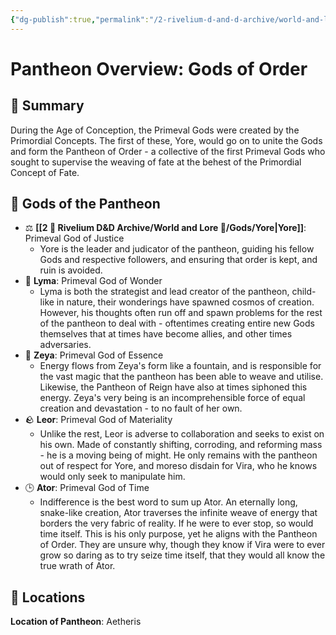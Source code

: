 ```yaml
---
{"dg-publish":true,"permalink":"/2-rivelium-d-and-d-archive/world-and-lore/gods/gods-of-order/","created":"2025-06-21T13:14:55.539+02:00","updated":"2025-06-21T14:12:56.174+02:00"}
---
```


# Pantheon Overview: Gods of Order

## 📃 Summary

During the Age of Conception, the Primeval Gods were created by the Primordial Concepts. The first of these, Yore, would go on to unite the Gods and form the Pantheon of Order - a collective of the first Primeval Gods who sought to supervise the weaving of fate at the behest of the Primordial Concept of Fate.
## 📜 Gods of the Pantheon

- ⚖️ **[[2 🎲 Rivelium D&D Archive/World and Lore 📜/Gods/Yore\|Yore]]**: Primeval God of Justice
	- Yore is the leader and judicator of the pantheon, guiding his fellow Gods and respective followers, and ensuring that order is kept, and ruin is avoided.
- 💭 **Lyma**: Primeval God of Wonder
	- Lyma is both the strategist and lead creator of the pantheon, child-like in nature, their wonderings have spawned cosmos of creation. However, his thoughts often run off and spawn problems for the rest of the pantheon to deal with - oftentimes creating entire new Gods themselves that at times have become allies, and other times adversaries.
- 🌌 **Zeya**: Primeval God of Essence
	- Energy flows from Zeya's form like a fountain, and is responsible for the vast magic that the pantheon has been able to weave and utilise. Likewise, the Pantheon of Reign have also at times siphoned this energy. Zeya's very being is an incomprehensible force of equal creation and devastation - to no fault of her own.
- 🪨 **Leor**: Primeval God of Materiality
	- Unlike the rest, Leor is adverse to collaboration and seeks to exist on his own. Made of constantly shifting, corroding, and reforming mass - he is a moving being of might. He only remains with the pantheon out of respect for Yore, and moreso disdain for Vira, who he knows would only seek to manipulate him.
- 🕒 **Ator**: Primeval God of Time
	- Indifference is the best word to sum up Ator. An eternally long, snake-like creation, Ator traverses the infinite weave of energy that borders the very fabric of reality. If he were to ever stop, so would time itself. This is his only purpose, yet he aligns with the Pantheon of Order. They are unsure why, though they know if Vira were to ever grow so daring as to try seize time itself, that they would all know the true wrath of Ator.
## 📌 Locations

**Location of Pantheon**: Aetheris